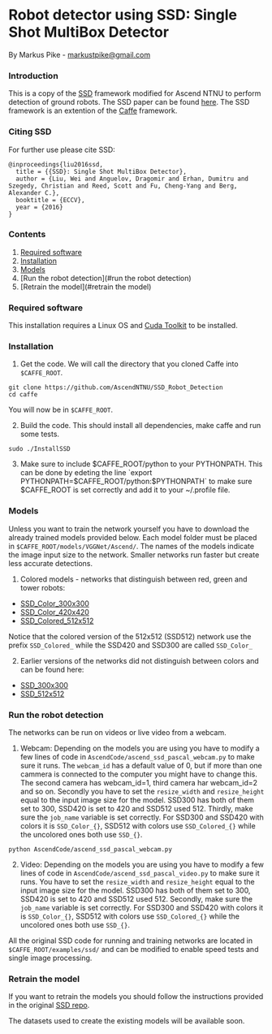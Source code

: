 # Robot detector using SSD: Single Shot MultiBox Detector

By Markus Pike - markustpike@gmail.com

### Introduction

This is a copy of the [SSD](https://github.com/weiliu89/caffe/tree/ssd) framework modified for Ascend NTNU to perform detection of ground robots. The SSD paper can be found [here](http://arxiv.org/abs/1512.02325). The SSD framework is an extention of the [Caffe](https://github.com/BVLC/caffe) framework. 

### Citing SSD

For further use please cite SSD:

    @inproceedings{liu2016ssd,
      title = {{SSD}: Single Shot MultiBox Detector},
      author = {Liu, Wei and Anguelov, Dragomir and Erhan, Dumitru and Szegedy, Christian and Reed, Scott and Fu, Cheng-Yang and Berg, Alexander C.},
      booktitle = {ECCV},
      year = {2016}
    }

### Contents
1. [Required software](#required)
2. [Installation](#installation)
3. [Models](#models)
4. [Run the robot detection](#run the robot detection)
5. [Retrain the model](#retrain the model)



### Required software

This installation requires a Linux OS and [Cuda Toolkit](https://developer.nvidia.com/cuda-downloads) to be installed. 


### Installation
1. Get the code. We will call the directory that you cloned Caffe into `$CAFFE_ROOT`. 
  ```Shell
  git clone https://github.com/AscendNTNU/SSD_Robot_Detection
  cd caffe
  ```
You will now be in `$CAFFE_ROOT`. 

2. Build the code. This should install all dependencies, make caffe and run some tests. 
  ```Shell
  sudo ./InstallSSD
  ```

3. Make sure to include $CAFFE_ROOT/python to your PYTHONPATH. This can be done by edeting the line `export PYTHONPATH=$CAFFE_ROOT/python:$PYTHONPATH` to make sure $CAFFE_ROOT is set correctly and add it to your ~/.profile file.


### Models
Unless you want to train the network yourself you have to download the already trained models provided below. Each model folder must be placed in `$CAFFE_ROOT/models/VGGNet/Ascend/`. The names of the models indicate the image input size to the network. Smaller networks run faster but create less accurate detections.  

1. Colored models - networks that distinguish between red, green and tower robots:
* [SSD_Color_300x300](https://drive.google.com/open?id=0B2yoUIxrG4eRUTlLdXJ4N1FIN1U)
* [SSD_Color_420x420](https://drive.google.com/open?id=0B2yoUIxrG4eRUGZaUWhyVURfVTg)
* [SSD_Colored_512x512](https://drive.google.com/open?id=0B2yoUIxrG4eRNkNzSUNNY0xnVkE)

Notice that the colored version of the 512x512 (SSD512) network use the prefix `SSD_Colored_` while the SSD420 and SSD300 are called `SSD_Color_`

2. Earlier versions of the networks did not distinguish between colors and can be found here:
* [SSD_300x300](https://drive.google.com/open?id=0B2yoUIxrG4eRNEhQaFVfU2lhTTg)
* [SSD_512x512](https://drive.google.com/open?id=0B2yoUIxrG4eRR0E0RVRINktnYXM)


### Run the robot detection
The networks can be run on videos or live video from a webcam. 

1. Webcam:
  Depending on the models you are using you have to modify a few lines of code in `AscendCode/ascend_ssd_pascal_webcam.py` to make sure it runs. The `webcam_id` has a default value of 0, but if more than one cammera is connected to the computer you might have to change this. The second camera has webcam_id=1, third camera har webcam_id=2 and so on. Secondly you have to set the `resize_width` and `resize_height` equal to the input image size for the model. SSD300 has both of them set to 300, SSD420 is set to 420 and SSD512 used 512. Thirdly, make sure the `job_name` variable is set correctly. For SSD300 and SSD420 with colors it is `SSD_Color_{}`, SSD512 with colors use `SSD_Colored_{}` while the uncolored ones both use `SSD_{}`. 
  ```Shell
  python AscendCode/ascend_ssd_pascal_webcam.py
  ```

2. Video:
  Depending on the models you are using you have to modify a few lines of code in `AscendCode/ascend_ssd_pascal_video.py` to make sure it runs. You have to set the `resize_width` and `resize_height` equal to the input image size for the model. SSD300 has both of them set to 300, SSD420 is set to 420 and SSD512 used 512. Secondly, make sure the `job_name` variable is set correctly. For SSD300 and SSD420 with colors it is `SSD_Color_{}`, SSD512 with colors use `SSD_Colored_{}` while the uncolored ones both use `SSD_{}`.  
  

All the original SSD code for running and training networks are located in `$CAFFE_ROOT/examples/ssd/` and can be modified to enable speed tests and single image processing. 



### Retrain the model
If you want to retrain the models you should follow the instructions provided in the original [SSD repo](https://github.com/weiliu89/caffe/tree/ssd).

The datasets used to create the existing models will be available soon. 


